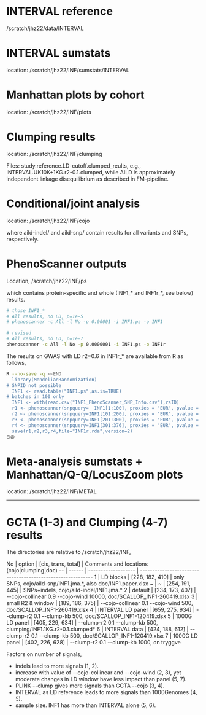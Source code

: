# INTERVAL reference

/scratch/jhz22/data/INTERVAL

# INTERVAL sumstats

location: /scratch/jhz22/INF/sumstats/INTERVAL

# Manhattan plots by cohort

location: /scratch/jhz22/INF/plots

# Clumping results

location: /scratch/jhz22/INF/clumping

Files: study.reference.LD-cutoff.clumped_reults, e.g., INTERVAL.UK10K+1KG.r2-0.1.clumped, while AILD is approximately independent linkage disequilibrium as described in FM-pipeline.

# Conditional/joint analysis

location: /scratch/jhz22/INF/cojo

where aild-indel/ and aild-snp/ contain results for all variants and SNPs, respectively.

# PhenoScanner outputs

Location, /scratch/jhz22/INF/ps

which contains protein-specific and whole (INF1_* and INF1r_*, see below) results.
```bash
# those INF1_*
# All results, no LD, p=1e-5
# phenoscanner -c All -l No -p 0.00001 -i INF1.ps -o INF1

# revised
# All results, no LD, p=1e-7
phenoscanner -c All -l No -p 0.0000001 -i INF1.ps -o INF1r
```
The results on GWAS with LD r2=0.6 in INF1r_* are available from R as follows,
```bash
R --no-save -q <<END
  library(MendelianRandomization)
# SNPID not possible
  INF1 <- read.table("INF1.ps",as.is=TRUE)
# batches in 100 only
  INF1 <- with(read.csv("INF1_PhenoScanner_SNP_Info.csv"),rsID)
  r1 <- phenoscanner(snpquery=  INF1[1:100], proxies = "EUR", pvalue = 1e-07, r2= 0.6, build=37)
  r2 <- phenoscanner(snpquery=INF1[101:200], proxies = "EUR", pvalue = 1e-07, r2= 0.6, build=37)
  r3 <- phenoscanner(snpquery=INF1[201:300], proxies = "EUR", pvalue = 1e-07, r2= 0.6, build=37)
  r4 <- phenoscanner(snpquery=INF1[301:376], proxies = "EUR", pvalue = 1e-07, r2= 0.6, build=37)
  save(r1,r2,r3,r4,file="INF1r.rda",version=2)
END
```

# Meta-analysis sumstats + Manhattan/Q-Q/LocusZoom plots

location: /scratch/jhz22/INF/METAL

---

# GCTA (1-3) and Clumping (4-7) results

The directories are relative to /scratch/jhz22/INF,

No | option | [cis, trans, total] | Comments and locations (cojo|clumping|doc)
-- | ------ | ------------------- | -----------------------------------------------------------
1 | LD blocks | [228, 182, 410] | only SNPs, cojo/aild-snp/INF1.jma.\*, also doc/INF1.paper.xlsx
~ | ~ | [254,  191, 445] | SNPs+indels, cojo/aild-indel/INF1.jma.\*
2 | default  | [234, 173, 407] | --cojo-collinear 0.9 --cojo-wind 10000, doc/SCALLOP_INF1-260419.xlsx
3 | small R2 & window | [189, 186, 375] | --cojo-collinear 0.1 --cojo-wind 500, doc/SCALLOP_INF1-260419.xlsx
4 | INTERVAL LD panel | [659, 275, 934] | --clump-r2 0.1 --clump-kb 500, doc/SCALLOP_INF1-120419.xlsx
5 | 1000G LD panel | [405, 229, 634] | --clump-r2 0.1 --clump-kb 500, clumping/INF1.1KG.r2-0.1.clumped*
6 | INTERVAL data  | [424, 188, 612] | --clump-r2 0.1 --clump-kb 500, doc/SCALLOP_INF1-120419.xlsx
7 | 1000G LD panel | [402, 226, 628] | --clump-r2 0.1 --clump-kb 1000, on tryggve

Factors on number of signals,

* indels lead to more signals (1, 2).
* increase with value of --cojo-collinear and --cojo-wind (2, 3), yet moderate changes in LD window have less impact than panel (5, 7).
* PLINK --clump gives more signals than GCTA --cojo (3, 4).
* INTERVAL as LD reference leads to more signals than 1000Genomes (4,  5).
* sample size. INF1 has more than INTERVAL alone (5, 6).
